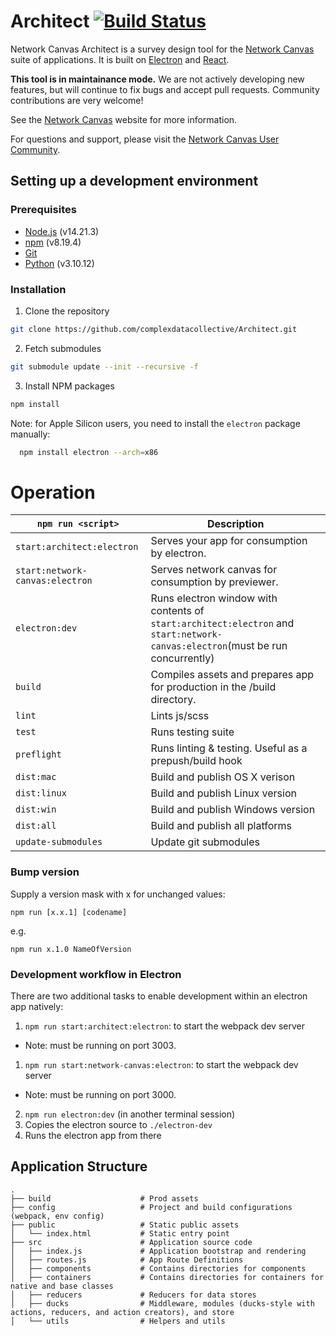 # Architect [![Build Status](https://travis-ci.org/complexdatacollective/Architect.svg?branch=master)](https://travis-ci.org/complexdatacollective/Architect)

Network Canvas Architect is a survey design tool for the [Network Canvas](https://networkcanvas.com) suite of applications. It is built on [Electron](https://electronjs.org/) and [React](https://reactjs.org/).

**This tool is in maintainance mode.** We are not actively developing new features, but will continue to fix bugs and accept pull requests. Community contributions are very welcome!

See the [Network Canvas](https://networkcanvas.com) website for more information.

For questions and support, please visit the [Network Canvas User Community](https://community.networkcanvas.com/).

## Setting up a development environment

### Prerequisites

- [Node.js](https://nodejs.org/en/) (v14.21.3)
- [npm](https://www.npmjs.com/) (v8.19.4)
- [Git](https://git-scm.com/)
- [Python](https://www.python.org/) (v3.10.12)

### Installation

1. Clone the repository

```sh
git clone https://github.com/complexdatacollective/Architect.git
```

2. Fetch submodules

```sh
git submodule update --init --recursive -f
```

3. Install NPM packages

  ```sh
  npm install
  ```

Note: for Apple Silicon users, you need to install the `electron` package manually:

```sh
  npm install electron --arch=x86
```

# Operation

|`npm run <script>`|Description|
|------------------|-----------|
|`start:architect:electron`|Serves your app for consumption by electron.|
|`start:network-canvas:electron`|Serves network canvas for consumption by previewer.|
|`electron:dev`|Runs electron window with contents of `start:architect:electron`  and `start:network-canvas:electron`(must be run concurrently)|
|`build`|Compiles assets and prepares app for production in the /build directory.|
|`lint`|Lints js/scss|
|`test`|Runs testing suite|
|`preflight`|Runs linting & testing. Useful as a prepush/build hook|
|`dist:mac`|Build and publish OS X verison|
|`dist:linux`|Build and publish Linux version|
|`dist:win`|Build and publish Windows version|
|`dist:all`|Build and publish all platforms|
|`update-submodules`|Update git submodules|

### Bump version

Supply a version mask with x for unchanged values:

`npm run [x.x.1] [codename]`

e.g.

`npm run x.1.0 NameOfVersion`

### Development workflow in Electron

There are two additional tasks to enable development within an electron app natively:

1. `npm run start:architect:electron`: to start the webpack dev server
  - Note: must be running on port 3003.
1. `npm run start:network-canvas:electron`: to start the webpack dev server
  - Note: must be running on port 3000.
2. `npm run electron:dev` (in another terminal session)
  1. Copies the electron source to `./electron-dev`
  2. Runs the electron app from there


## Application Structure

```
.
├── build                    # Prod assets
├── config                   # Project and build configurations (webpack, env config)
├── public                   # Static public assets
│   └── index.html           # Static entry point
├── src                      # Application source code
│   ├── index.js             # Application bootstrap and rendering
│   ├── routes.js            # App Route Definitions
│   ├── components           # Contains directories for components
│   ├── containers           # Contains directories for containers for native and base classes
│   ├── reducers             # Reducers for data stores
│   ├── ducks                # Middleware, modules (ducks-style with actions, reducers, and action creators), and store
│   └── utils                # Helpers and utils
```
